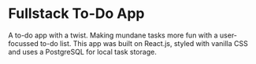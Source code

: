 # Fullstack To-Do App
A to-do app with a twist. Making mundane tasks more fun with a user-focussed to-do list. This app was built on React.js, styled with vanilla CSS and uses a PostgreSQL for local task storage.
